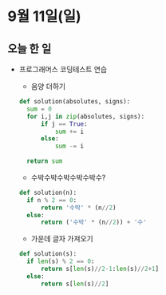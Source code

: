 # 9월 11일(일)

## 오늘 한 일
* 프로그래머스 코딩테스트 연습
  * 음양 더하기
  ```python
  def solution(absolutes, signs):
    sum = 0
    for i,j in zip(absolutes, signs):
        if j == True:
            sum += i
        else:
            sum -= i
    
    return sum
  ```

  * 수박수박수박수박수박수?
  ```python
  def solution(n):
    if n % 2 == 0:
        return '수박' * (n//2)
    else:
        return ('수박' * (n//2)) + '수'
  ```

  * 가운데 글자 가져오기
  ```python
  def solution(s):
    if len(s) % 2 == 0:
        return s[len(s)//2-1:len(s)//2+1]
    else:
        return s[len(s)//2]
  ```



  






